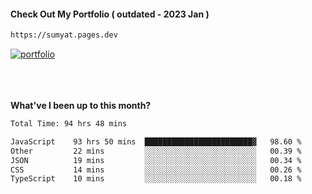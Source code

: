 #### Check Out My Portfolio ( outdated - 2023 Jan ) 
````bash
https://sumyat.pages.dev
````

<a href='https://sumyat.pages.dev/'>
    <img src='https://github.com/sumyat-aung/sumyat-aung/assets/108873224/c9b4f2be-c585-4dd3-84e1-692c3854a6d8' alt='portfolio' align='center' />
</a>


<br />
<br />


<br />
<br />

**What've I been up to this month?**

<!--START_SECTION:waka-->

```txt
Total Time: 94 hrs 48 mins

JavaScript    93 hrs 50 mins  ████████████████████████▓   98.60 %
Other         22 mins         ░░░░░░░░░░░░░░░░░░░░░░░░░   00.39 %
JSON          19 mins         ░░░░░░░░░░░░░░░░░░░░░░░░░   00.34 %
CSS           14 mins         ░░░░░░░░░░░░░░░░░░░░░░░░░   00.26 %
TypeScript    10 mins         ░░░░░░░░░░░░░░░░░░░░░░░░░   00.18 %
```

<!--END_SECTION:waka-->




